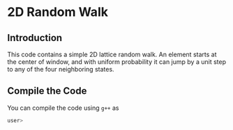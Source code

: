 # 2D Random Walk 

## Introduction 

This code contains a simple 2D lattice random walk. An element starts at the center of window, and with uniform probability it can jump by a unit step to any of the four neighboring states. 

## Compile the Code 
You can compile the code using `g++` as
```bash 
user> 
```